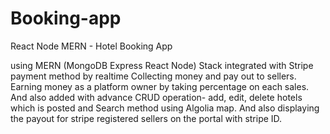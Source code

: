 # Booking-app
React Node MERN  - Hotel Booking App

using MERN (MongoDB Express React Node) Stack integrated with Stripe payment method by realtime Collecting money and pay out to sellers. Earning money as a platform owner by taking percentage on each sales.
And also added with advance CRUD operation- add, edit, delete hotels which is posted and Search method using Algolia map. And also displaying the payout for stripe registered sellers on the portal with stripe ID.
